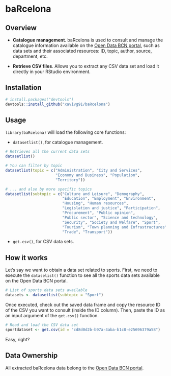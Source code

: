 # baRcelona

## Overview

* **Catalogue management**. baRcelona is used to consult and manage the catalogue information available on the [Open Data BCN portal](https://opendata-ajuntament.barcelona.cat/en/node), 
such as data sets and their associated resources: ID, topic, author, source, department, etc. 

* **Retrieve CSV files**. Allows you to extract any CSV data set and load it directly in your RStudio environment. 

## Installation

```R
# install.packages("devtools")
devtools::install_github("xavivg91/baRcelona")
```
## Usage

`library(baRcelona)` will load the following core functions:

* `datasetlist()`, for catalogue management.

```R
# Retrieves all the current data sets
datasetlist()

# You can filter by topic
datasetlist(topic = c("Administration", "City and Services",
                      "Economy and Business", "Population",
                      "Territory"))

# ... and also by more specific topics
datasetlist(subtopic = c("Culture and Leisure", "Demography",
                         "Education", "Employment", "Environment",
                         "Housing", "Human resources",
                         "Legislation and justice", "Participation",
                         "Procurement", "Public opinion",
                         "Public sector", "Science and technology",
                         "Security", "Society and Welfare", "Sport",
                         "Tourism", "Town planning and Infrastructures",
                         "Trade", "Transport"))
```                         

* `get.csv()`, for CSV data sets.


## How it works

Let’s say we want to obtain a data set related to sports. First, we need to execute the `dataselist()` function to see all the
sports data sets available on the Open Data BCN portal.

```R
# List of sports data sets available
datasets <- datasetlist(subtopic = "Sport")
```
Once executed, check out the saved data frame and copy the resource ID of the CSV you want to consult (inside the ID column). 
Then, paste the ID as an input argument of the `get.csv()` function. 

```R
# Read and load the CSV data set
sportdataset <- get.csv(id = "cd8d0d2b-b97a-4aba-b1c8-e25696379a58")
```

Easy, right?

## Data Ownership

All extracted baRcelona data belong to the [Open Data BCN portal](https://opendata-ajuntament.barcelona.cat/en/node).
